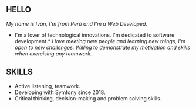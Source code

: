 ## HELLO

*My name is Iván, I'm from Perú and I'm a Web Developed.*

- I'm a lover of technological innovations. I'm dedicated to software development.*
*I love meeting new people and learning new things, I'm open to new challenges. Willing to demonstrate my motivation and skills when exercising any teamwork.*

## SKILLS

- Active listening, teamwork.
- Developing with Symfony since 2018.
- Critical thinking, decision-making and problem solving skills.


